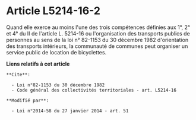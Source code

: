 # Article L5214-16-2

Quand elle exerce au moins l'une des trois compétences définies aux 1°, 2° et 4° du II de l'article L. 5214-16 ou
l'organisation des transports publics de personnes au sens de la loi n° 82-1153 du 30 décembre 1982 d'orientation des
transports intérieurs, la communauté de communes peut organiser un service public de location de bicyclettes.

**Liens relatifs à cet article**

	**Cite**:

	  - Loi n°82-1153 du 30 décembre 1982
	  - Code général des collectivités territoriales - art. L5214-16

	**Modifié par**:

	  - Loi n°2014-58 du 27 janvier 2014 - art. 51
